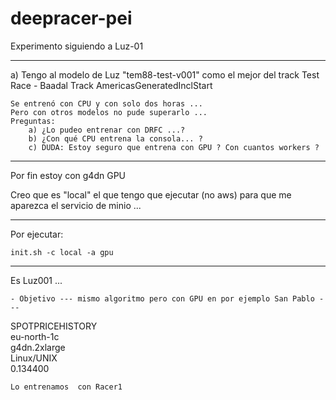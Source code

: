# deepracer-pei

Experimento siguiendo a Luz-01

-------------------------
a) Tengo al modelo de Luz "tem88-test-v001" como el mejor del track
    Test Race - Baadal Track
    AmericasGeneratedInclStart

    Se entrenó con CPU y con solo dos horas ... 
    Pero con otros modelos no pude superarlo ... 
    Preguntas:
        a) ¿Lo pudeo entrenar con DRFC ...?
        b) ¿Con qué CPU entrena la consola... ?
        c) DUDA: Estoy seguro que entrena con GPU ? Con cuantos workers ?
-------------------------
Por fin estoy con g4dn GPU

Creo que es "local" el que tengo que ejecutar (no aws) 
para que me aparezca el servicio de minio ... 

-------------------------

Por ejecutar:

    init.sh -c local -a gpu

---------------------------------
Es Luz001 ...

    - Objetivo --- mismo algoritmo pero con GPU en por ejemplo San Pablo --- 


SPOTPRICEHISTORY        
    eu-north-1c     
    g4dn.2xlarge    
    Linux/UNIX      
    0.134400

    Lo entrenamos  con Racer1


